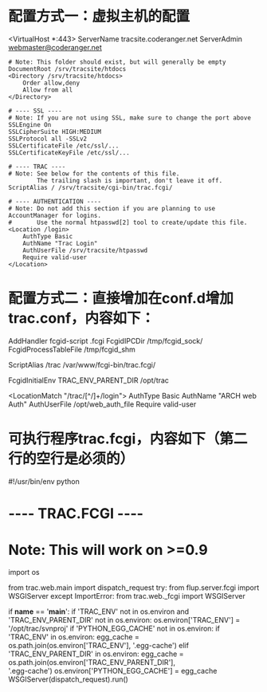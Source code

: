 # 配置方式一：虚拟主机的配置

<VirtualHost *:443>
    ServerName tracsite.coderanger.net
    ServerAdmin webmaster@coderanger.net
    
    # Note: This folder should exist, but will generally be empty
    DocumentRoot /srv/tracsite/htdocs
    <Directory /srv/tracsite/htdocs>
        Order allow,deny
        Allow from all
    </Directory>
    
    # ---- SSL ----
    # Note: If you are not using SSL, make sure to change the port above
    SSLEngine On
    SSLCipherSuite HIGH:MEDIUM    
    SSLProtocol all -SSLv2
    SSLCertificateFile /etc/ssl/...
    SSLCertificateKeyFile /etc/ssl/...
        
    # ---- TRAC ----
    # Note: See below for the contents of this file.
            The trailing slash is important, don't leave it off.
    ScriptAlias / /srv/tracsite/cgi-bin/trac.fcgi/
    
    # ---- AUTHENTICATION ----
    # Note: Do not add this section if you are planning to use AccountManager for logins.
    #       Use the normal htpasswd[2] tool to create/update this file.
    <Location /login>
        AuthType Basic
        AuthName "Trac Login"
        AuthUserFile /srv/tracsite/htpasswd
        Require valid-user
    </Location>
</VirtualHost>

# 配置方式二：直接增加在conf.d增加trac.conf，内容如下：

<IfModule mod_fcgid.c>
    AddHandler fcgid-script .fcgi
    FcgidIPCDir /tmp/fcgid_sock/
    FcgidProcessTableFile /tmp/fcgid_shm
</IfModule>

ScriptAlias /trac /var/www/fcgi-bin/trac.fcgi/

FcgidInitialEnv TRAC_ENV_PARENT_DIR /opt/trac

<LocationMatch "/trac/[^/]+/login">
   AuthType Basic
   AuthName "ARCH web Auth"
   AuthUserFile /opt/web_auth_file
   Require valid-user
</LocationMatch>

# 可执行程序trac.fcgi，内容如下（第二行的空行是必须的）

#!/usr/bin/env python

# ---- TRAC.FCGI ----
# Note: This will work on >=0.9

import os

from trac.web.main import dispatch_request
try:
    from flup.server.fcgi import WSGIServer
except ImportError:
    from trac.web._fcgi import WSGIServer

if __name__ == '__main__':
    if 'TRAC_ENV' not in os.environ and \
       'TRAC_ENV_PARENT_DIR' not in os.environ:
        os.environ['TRAC_ENV'] = '/opt/trac/svnproj'
    if 'PYTHON_EGG_CACHE' not in os.environ:
        if 'TRAC_ENV' in os.environ:
            egg_cache = os.path.join(os.environ['TRAC_ENV'], '.egg-cache')
        elif 'TRAC_ENV_PARENT_DIR' in os.environ:
            egg_cache = os.path.join(os.environ['TRAC_ENV_PARENT_DIR'], \
                                     '.egg-cache')
        os.environ['PYTHON_EGG_CACHE'] = egg_cache
    WSGIServer(dispatch_request).run()
